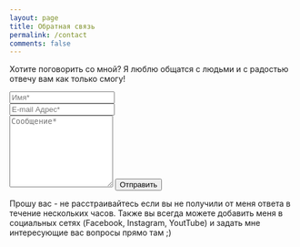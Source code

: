 ```yaml
---
layout: page
title: Обратная связь
permalink: /contact
comments: false
---
```


<form action="https://formspree.io/{{site.email}}" method="POST">
<p class="mb-4">Хотите поговорить со мной? Я люблю общатся с людьми и с радостью отвечу вам как только смогу!</p>
<div class="form-group row">
<div class="col-md-6">
<input class="form-control" type="text" name="name" placeholder="Имя*" required>
</div>
<div class="col-md-6">
<input class="form-control" type="email" name="_replyto" placeholder="E-mail Адрес*" required>
</div>
</div>
<textarea rows="8" class="form-control mb-3" name="message" placeholder="Сообщение*" required></textarea>
<input class="btn btn-dark" type="submit" value="Отправить">

<p>Прошу вас - не расстраивайтесь если вы не получили от меня ответа в течение нескольких часов. Также вы всегда можете добавить меня в социальных сетях (Facebook, Instagram, YoutTube) и задать мне интересующие вас вопросы прямо там ;)</p>
</form>